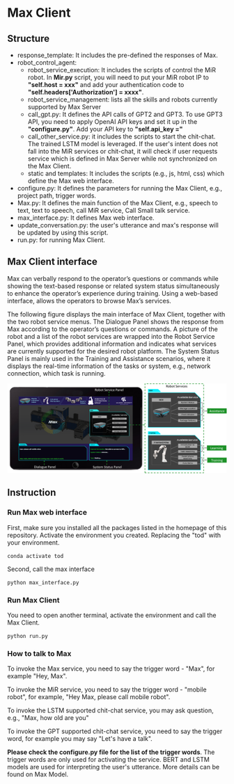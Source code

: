 # Max Client

## Structure
- response_template: It includes the pre-defined the responses of Max.
- robot_control_agent:
  - robot_service_execution: It includes the scripts of control the MiR robot. 
    In **Mir.py** script, you will need to put your MiR robot IP to **"self.host = xxx"** and add your 
    authentication code to **"self.headers['Authorization'] = xxxx"**. 
  - robot_service_management: lists all the skills and robots currently supported by Max Server
  - call_gpt.py: It defines the API calls of GPT2 and GPT3. To use GPT3 API, you need to
    apply OpenAI API keys and set it up in the **"configure.py"**. Add your API key to
    **"self.api_key ="**
  - call_other_service.py: it includes the scripts to start the chit-chat. The trained LSTM model is 
    leveraged. If the user's intent does not fall into the MiR services or chit-chat, it will check if
    user requests service which is defined in Max Server while not synchronized on the Max Client.
  - static and templates: It includes the scripts (e.g., js, html, css) which define the Max web interface.
- configure.py: It defines the parameters for running the Max Client, e.g., project path, trigger words.
- Max.py: It defines the main function of the Max Client, e.g., speech to text, text to speech, call MiR service, Call Small talk service.
- max_interface.py: It defines Max web interface. 
- update_conversation.py: the user's utterance and max's response will be updated by using this script.
- run.py: for running Max Client.

## Max Client interface
Max can verbally respond to the operator’s questions or commands while showing the 
text-based response or related system status simultaneously to enhance
the operator’s experience during training. Using a web-based interface, 
allows the operators to browse Max’s services.

The following figure displays the main interface of Max Client, together with the two 
robot service menus. The Dialogue Panel shows the response from Max according to
the operator’s questions or commands. A picture of the robot and a
list of the robot services are wrapped into the Robot Service
Panel, which provides additional information and indicates
what services are currently supported for the desired robot
platform. The System Status Panel is mainly used in the
Training and Assistance scenarios, where it displays the
real-time information of the tasks or system, e.g., network
connection, which task is running.

<img src="https://github.com/lcroy/Jetson_nano/blob/main/Image/Application_Interface.png" width="1000" />

## Instruction
### Run Max web interface
First, make sure you installed all the packages listed in the homepage of this repository.
Activate the environment you created. Replacing the "tod" with your environment.
```
conda activate tod
```
Second, call the max interface
```
python max_interface.py
```
### Run Max Client
You need to open another terminal, activate the environment and call the Max Client. 
```
python run.py
```
### How to talk to Max
To invoke the Max service, you need to say the trigger word - "Max", for example
"Hey, Max". 

To invoke the MiR service, you need to say the trigger word - "mobile robot", for example,
"Hey Max, please call mobile robot". 

To invoke the LSTM supported chit-chat service, you may ask question, e.g., "Max, how old are you"

To invoke the GPT supported chit-chat service, you need to say the trigger word, for example
you may say "Let's have a talk". 

**Please check the configure.py file for the list of the trigger words**. The trigger words are 
only used for activating the service. BERT and LSTM models are used for interpreting the user's utterance. 
More details can be found on Max Model.   
